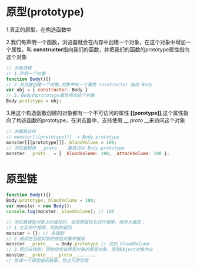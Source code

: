 #  **原型(prototype)**
1.真正的原型，在构造函数中

2.我们每声明一个函数，浏览器就会在内存中创建一个对象，在这个对象中增加一个属性，叫 **constructor**指向我们的函数，并把我们的函数的prototype属性指向这个对象
```javascript
// 大致流程
// 1.声明一个对象
function Body(){}
// 2.浏览器创建一个对象,对象中有一个属性 constructor 指向 Body
var obj = { constructor: Body }
// 3。Body的prototype属性指向这个对象
Body.prototype = obj;
```
3.用这个构造函数创建的对象都有一个不可访问的属性 **[[porotype]]**,这个属性指向了构造函数的prototype，在浏览器中，支持使用 __ _proto_ __来访问这个对象
```javascript
// 大概是这样
// monster[[[prototype]]] -> Body.prototype
monster[[[prototype]]]._bloodVolume = 100;
// 浏览器提供 __proto__  属性访问 Body.prototype
monster.__proto__ = { _bloodVolume: 100, _attackVolume: 100 };
```
# **原型链**
```javascript
function Body(){}
Body.prototype._bloodVolume = 100;
var monster = new Body();
console.log(monster._bloodVolume); // 100

// 浏览器读取对象上的属性时，会按照属性名进行搜索，顺序大概是：
// 1.在实例中搜索，找到则返回
monster = {}; // 未找到
// 2.继续在当前实例的原型对象中搜索
monster.__proto__  = Body.prototype // 找到_bloodVolumn
// 3.若仍未找到，则继续找该原型对象的原型对象，直到Object对象为止
monster.__proto__.__proto__.......
// 形成一个原型指向链条，称之为原型链
```